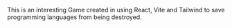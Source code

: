 This is an interesting Game created in using React, Vite and Tailwind to save programming languages from being destroyed.
